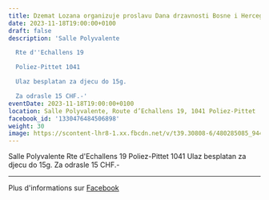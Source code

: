 ```yaml
---
title: Dzemat Lozana organizuje proslavu Dana drzavnosti Bosne i Hercegovine
date: 2023-11-18T19:00:00+0100
draft: false
description: 'Salle Polyvalente

  Rte d''Echallens 19

  Poliez-Pittet 1041

  Ulaz besplatan za djecu do 15g.

  Za odrasle 15 CHF.-'
eventDate: 2023-11-18T19:00:00+0100
location: Salle Polyvalente, Route d’Echallens 19, 1041 Poliez-Pittet
facebook_id: '1330476484506898'
weight: 30
image: https://scontent-lhr8-1.xx.fbcdn.net/v/t39.30808-6/480285085_944333661160567_3277375841641556820_n.jpg?_nc_cat=107&ccb=1-7&_nc_sid=9e60e4&_nc_ohc=nKMVERkj0cAQ7kNvwGFQbQE&_nc_oc=AdlSljno80OSRHfiwfbqcdGnBADg8bTuZI6LQBrT9hveCfzj5PWBiAKWFJnGrPNnWa4&_nc_zt=23&_nc_ht=scontent-lhr8-1.xx&edm=ABTKTjYEAAAA&_nc_gid=QtG5mVOvZUVzaNJEzAuCdw&oh=00_AfTirNcNAwYcj70Ejp06Lu5G84srXkq3AxI2BET-aIhC6w&oe=6870F51F
---
```


Salle Polyvalente
Rte d'Echallens 19
Poliez-Pittet 1041
Ulaz besplatan za djecu do 15g.
Za odrasle 15 CHF.-

---

Plus d'informations sur [Facebook](https://facebook.com/events/1330476484506898)